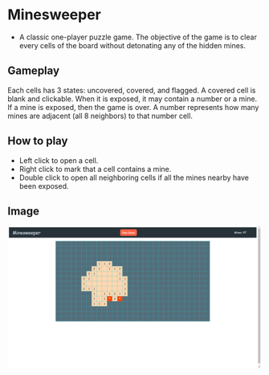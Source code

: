 # Minesweeper
* A classic one-player puzzle game. The objective of the game is to clear every cells of the board without detonating any of the hidden mines.

## Gameplay
Each cells has 3 states: uncovered, covered, and flagged. A covered cell is blank and clickable.
When it is exposed, it may contain a number or a mine. If a mine is exposed, then the game is over.
A number represents how many mines are adjacent (all 8 neighbors) to that number cell.

## How to play
* Left click to open a cell.
* Right click to mark that a cell contains a mine.
* Double click to open all neighboring cells if all the mines nearby have been exposed.

## Image
![alt Minesweeper](https://github.com/LittleStar21/Minesweeper/blob/master/img/minesweeper.png)
